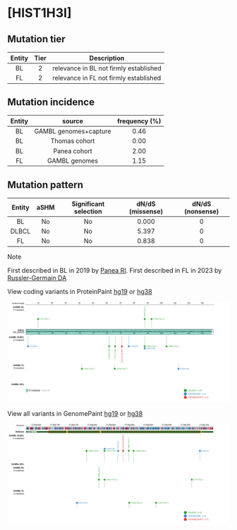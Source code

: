 # [HIST1H3I]

## Mutation tier

|Entity|Tier|Description                           |
|:------:|:----:|--------------------------------------|
|BL    |2   |relevance in BL not firmly established|
|FL    |2   |relevance in FL not firmly established|
## Mutation incidence

|Entity|source               |frequency (%)|
|:------:|:---------------------:|:-------------:|
|BL    |GAMBL genomes+capture|0.46         |
|BL    |Thomas cohort        |0.00         |
|BL    |Panea cohort         |2.00         |
|FL    |GAMBL genomes        |1.15         |

## Mutation pattern

|Entity|aSHM|Significant selection|dN/dS (missense)|dN/dS (nonsense)|
|:------:|:----:|:---------------------:|:----------------:|:----------------:|
|BL    |No  |No                   |0.000           |0               |
|DLBCL |No  |No                   |5.397           |0               |
|FL    |No  |No                   |0.838           |0               |


> [!NOTE]
> First described in BL in 2019 by [Panea RI](https://pubmed.ncbi.nlm.nih.gov/31558468). First described in FL in 2023 by [Russler-Germain DA](https://pubmed.ncbi.nlm.nih.gov/37493986)


View coding variants in ProteinPaint [hg19](https://www.bcgsc.ca/downloads/morinlab/GAMBL/test/genes/HIST1H3I_protein.html)  or [hg38](https://www.bcgsc.ca/downloads/morinlab/GAMBL/test/genes/HIST1H3I_protein_hg38.html)

![image](images/proteinpaint/HIST1H3I_NM_003533.svg)

View all variants in GenomePaint [hg19](https://www.bcgsc.ca/downloads/morinlab/GAMBL/test/genes/HIST1H3I.html)  or [hg38](https://www.bcgsc.ca/downloads/morinlab/GAMBL/test/genes/HIST1H3I_hg38.html)

![image](images/proteinpaint/HIST1H3I.svg)
